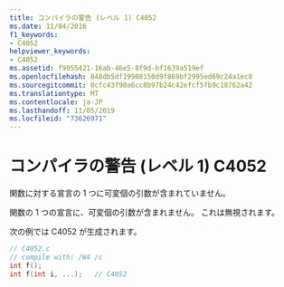 ```yaml
---
title: コンパイラの警告 (レベル 1) C4052
ms.date: 11/04/2016
f1_keywords:
- C4052
helpviewer_keywords:
- C4052
ms.assetid: f9955421-16ab-46e5-8f9d-bf1639a519ef
ms.openlocfilehash: 848db5df19908150d9f869bf2995ed69c24a1ec0
ms.sourcegitcommit: 0cfc43f90a6cc8b97b24c42efcf5fb9c18762a42
ms.translationtype: MT
ms.contentlocale: ja-JP
ms.lasthandoff: 11/05/2019
ms.locfileid: "73626971"
---
```

# <a name="compiler-warning-level-1-c4052"></a>コンパイラの警告 (レベル 1) C4052

関数に対する宣言の 1 つに可変個の引数が含まれていません。

関数の 1 つの宣言に、可変個の引数が含まれません。 これは無視されます。

次の例では C4052 が生成されます。

```c
// C4052.c
// compile with: /W4 /c
int f();
int f(int i, ...);   // C4052
```